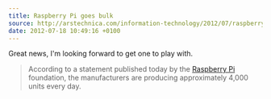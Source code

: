 ```yaml
---
title: Raspberry Pi goes bulk
source: http://arstechnica.com/information-technology/2012/07/raspberry-pi-production-grows-35-linux-computer-now-available-in-bulk/
date: 2012-07-18 10:49:16 +0100
---
```


Great news, I'm looking forward to get one to play with.
> According to a statement published today by the [Raspberry Pi](http://www.raspberrypi.org/) foundation, the manufacturers are producing approximately 4,000 units every day.